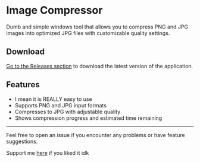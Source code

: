 # Image Compressor

Dumb and simple windows tool that allows you to compress PNG and JPG images into optimized JPG files with customizable quality settings.

## Download

[Go to the Releases section](https://github.com/gredennight/LysychkasImageCompressor/releases) to download the latest version of the application.

## Features
- I mean it is REALLY easy to use
- Supports PNG and JPG input formats
- Compresses to JPG with adjustable quality
- Shows compression progress and estimated time remaining

---

Feel free to open an issue if you encounter any problems or have feature suggestions.

Support me [here](https://patreon.com/YadernaLysychka) if you liked it idk 
